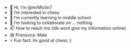 - 👋 Hi, I’m @mrMictin7
- 👀 I’m interested in chess
- 🌱 I’m currently learning in middle school
- 💞️ I’m looking to collaborate on ... nothing
- 📫 How to reach me (idk wont give my information online) 
- 😄 Pronouns: Male
- ⚡ Fun fact: Im good at chess :)

<!---
mrMictin7/mrMictin7 is a ✨ special ✨ repository because its `README.md` (this file) appears on your GitHub profile.
You can click the Preview link to take a look at your changes.
--->
